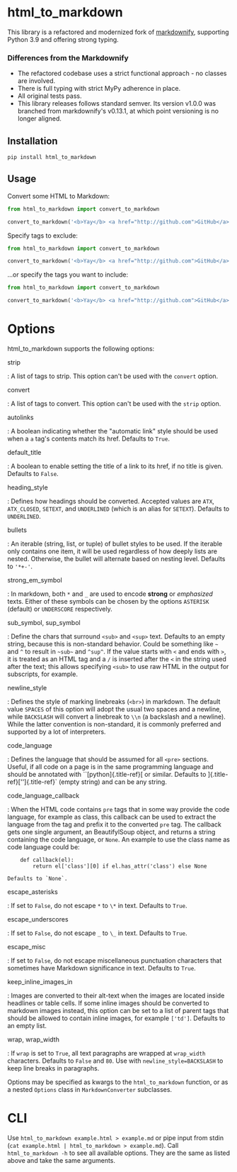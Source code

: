 # html_to_markdown

This library is a refactored and modernized fork of [markdownify](https://pypi.org/project/markdownify/), supporting
Python 3.9 and offering strong typing.

### Differences from the Markdownify

- The refactored codebase uses a strict functional approach - no classes are involved.
- There is full typing with strict MyPy adherence in place.
- All original tests pass.
- This library releases follows standard semver. Its version v1.0.0 was branched from markdownify's v0.13.1, at which
  point versioning is no longer aligned.

## Installation

```shell
pip install html_to_markdown
```

## Usage

Convert some HTML to Markdown:

```python
from html_to_markdown import convert_to_markdown

convert_to_markdown('<b>Yay</b> <a href="http://github.com">GitHub</a>')  # > '**Yay** [GitHub](http://github.com)'
```

Specify tags to exclude:

```python
from html_to_markdown import convert_to_markdown

convert_to_markdown('<b>Yay</b> <a href="http://github.com">GitHub</a>', strip=['a'])  # > '**Yay** GitHub'
```

\...or specify the tags you want to include:

```python
from html_to_markdown import convert_to_markdown

convert_to_markdown('<b>Yay</b> <a href="http://github.com">GitHub</a>', convert=['b'])  # > '**Yay** GitHub'
```

# Options

html_to_markdown supports the following options:

strip

:   A list of tags to strip. This option can\'t be used with the
`convert` option.

convert

:   A list of tags to convert. This option can\'t be used with the
`strip` option.

autolinks

:   A boolean indicating whether the \"automatic link\" style should be
used when a `a` tag\'s contents match its href. Defaults to `True`.

default_title

:   A boolean to enable setting the title of a link to its href, if no
title is given. Defaults to `False`.

heading_style

:   Defines how headings should be converted. Accepted values are `ATX`,
`ATX_CLOSED`, `SETEXT`, and `UNDERLINED` (which is an alias for
`SETEXT`). Defaults to `UNDERLINED`.

bullets

:   An iterable (string, list, or tuple) of bullet styles to be used. If
the iterable only contains one item, it will be used regardless of
how deeply lists are nested. Otherwise, the bullet will alternate
based on nesting level. Defaults to `'*+-'`.

strong_em_symbol

:   In markdown, both `*` and `_` are used to encode **strong** or
*emphasized* texts. Either of these symbols can be chosen by the
options `ASTERISK` (default) or `UNDERSCORE` respectively.

sub_symbol, sup_symbol

:   Define the chars that surround `<sub>` and `<sup>` text. Defaults to
an empty string, because this is non-standard behavior. Could be
something like `~` and `^` to result in `~sub~` and `^sup^`. If the
value starts with `<` and ends with `>`, it is treated as an HTML
tag and a `/` is inserted after the `<` in the string used after the
text; this allows specifying `<sub>` to use raw HTML in the output
for subscripts, for example.

newline_style

:   Defines the style of marking linebreaks (`<br>`) in markdown. The
default value `SPACES` of this option will adopt the usual two
spaces and a newline, while `BACKSLASH` will convert a linebreak to
`\\n` (a backslash and a newline). While the latter convention is
non-standard, it is commonly preferred and supported by a lot of
interpreters.

code_language

:   Defines the language that should be assumed for all `<pre>`
sections. Useful, if all code on a page is in the same programming
language and should be annotated with ``[python]{.title-ref}[ or
similar. Defaults to ]{.title-ref}[\'\']{.title-ref}\` (empty
string) and can be any string.

code_language_callback

:   When the HTML code contains `pre` tags that in some way provide the
code language, for example as class, this callback can be used to
extract the language from the tag and prefix it to the converted
`pre` tag. The callback gets one single argument, an BeautifylSoup
object, and returns a string containing the code language, or
`None`. An example to use the class name as code language could be:

        def callback(el):
            return el['class'][0] if el.has_attr('class') else None

    Defaults to `None`.

escape_asterisks

:   If set to `False`, do not escape `*` to `\*` in text. Defaults to
`True`.

escape_underscores

:   If set to `False`, do not escape `_` to `\_` in text. Defaults to
`True`.

escape_misc

:   If set to `False`, do not escape miscellaneous punctuation
characters that sometimes have Markdown significance in text.
Defaults to `True`.

keep_inline_images_in

:   Images are converted to their alt-text when the images are located
inside headlines or table cells. If some inline images should be
converted to markdown images instead, this option can be set to a
list of parent tags that should be allowed to contain inline images,
for example `['td']`. Defaults to an empty list.

wrap, wrap_width

:   If `wrap` is set to `True`, all text paragraphs are wrapped at
`wrap_width` characters. Defaults to `False` and `80`. Use with
`newline_style=BACKSLASH` to keep line breaks in paragraphs.

Options may be specified as kwargs to the `html_to_markdown` function, or as
a nested `Options` class in `MarkdownConverter` subclasses.

# CLI

Use `html_to_markdown example.html > example.md` or pipe input from stdin
(`cat example.html | html_to_markdown > example.md`). Call `html_to_markdown -h`
to see all available options. They are the same as listed above and take
the same arguments.

